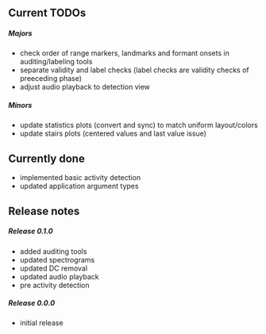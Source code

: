 Current TODOs
-------------

##### Majors

- check order of range markers, landmarks and formant onsets in auditing/labeling tools
- separate validity and label checks (label checks are validity checks of preeceding phase)
- adjust audio playback to detection view

##### Minors

- update statistics plots (convert and sync) to match uniform layout/colors
- update stairs plots (centered values and last value issue)

Currently done
--------------

- implemented basic activity detection
- updated application argument types

Release notes
-------------

##### Release 0.1.0

- added auditing tools
- updated spectrograms
- updated DC removal
- updated audio playback
- pre activity detection

##### Release 0.0.0

- initial release

